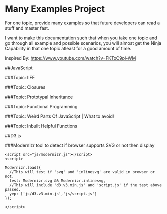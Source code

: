 # Many Examples Project

For one topic, provide many examples so that future developers can read a stuff and master fast.

I want to make this documentation such that when you take one topic and go through all example and possible scenarios, you will almost get the Ninja Capability in that one topic atleast for a good amount of time.

Inspired By: https://www.youtube.com/watch?v=FKTxC9pl-WM

##JavaScript

###Topic: IIFE

###Topic: Closures

###Topic: Prototypal Inheritance

###Topic: Functional Programming

###Topic: Weird Parts Of JavaScript | What to avoid!

###Topic: Inbuilt Helpful Functions

##D3.js

###Modernizr tool to detect if browser supports SVG or not then display

```
<script src="js/modernizr.js"></script>
<script>

Modernizr.load({
  //This will test if 'svg' and 'inlinesvg' are valid in browser or not.
  test: Modernizr.svg && Modernizr.inlinesvg,
  //This will include 'd3.v3.min.js' and 'script.js' if the test above passed.
  yep: ['js/d3.v3.min.js','js/script.js']
});

</script>
```

